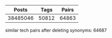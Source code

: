 | Posts    | Tags  | Pairs |
| -------- | ----- | ----- |
| 38485046 | 50812 | 64863 |

similar tech pairs after deleting synonyms: 64687